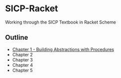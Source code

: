 # SICP-Racket

Working through the SICP Textbook in Racket Scheme


## Outline

* [Chapter 1 - Building Abstractions with Procedures](Chapter_1_Abstractions_with_Procedures)
* Chapter 2
* Chapter 3
* Chapter 4
* Chapter 5
